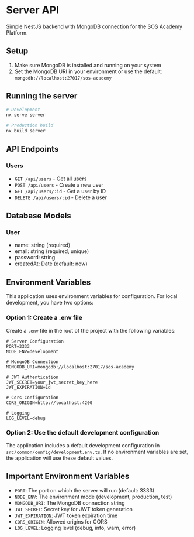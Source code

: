 # Server API

Simple NestJS backend with MongoDB connection for the SOS Academy Platform.

## Setup

1. Make sure MongoDB is installed and running on your system
2. Set the MongoDB URI in your environment or use the default: `mongodb://localhost:27017/sos-academy`

## Running the server

```bash
# Development
nx serve server

# Production build
nx build server
```

## API Endpoints

### Users

- `GET /api/users` - Get all users
- `POST /api/users` - Create a new user
- `GET /api/users/:id` - Get a user by ID
- `DELETE /api/users/:id` - Delete a user

## Database Models

### User

- name: string (required)
- email: string (required, unique)
- password: string
- createdAt: Date (default: now)

## Environment Variables

This application uses environment variables for configuration. For local development, you have two options:

### Option 1: Create a .env file

Create a `.env` file in the root of the project with the following variables:

```
# Server Configuration
PORT=3333
NODE_ENV=development

# MongoDB Connection
MONGODB_URI=mongodb://localhost:27017/sos-academy

# JWT Authentication
JWT_SECRET=your_jwt_secret_key_here
JWT_EXPIRATION=1d

# Cors Configuration
CORS_ORIGIN=http://localhost:4200

# Logging
LOG_LEVEL=debug
```

### Option 2: Use the default development configuration

The application includes a default development configuration in `src/common/config/development.env.ts`. If no environment variables are set, the application will use these default values.

## Important Environment Variables

- `PORT`: The port on which the server will run (default: 3333)
- `NODE_ENV`: The environment mode (development, production, test)
- `MONGODB_URI`: The MongoDB connection string
- `JWT_SECRET`: Secret key for JWT token generation
- `JWT_EXPIRATION`: JWT token expiration time
- `CORS_ORIGIN`: Allowed origins for CORS
- `LOG_LEVEL`: Logging level (debug, info, warn, error)
